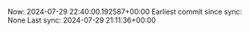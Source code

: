 Now: 2024-07-29 22:40:00.192587+00:00 Earliest commit since sync: None Last sync: 2024-07-29 21:11:36+00:00

